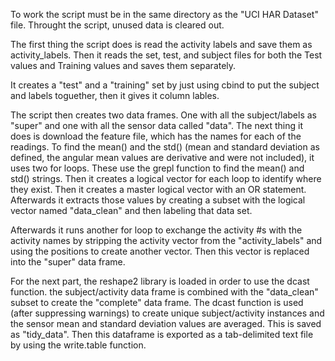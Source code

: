 To work the script must be in the same directory as the "UCI HAR Dataset" file. Throught the script, unused data is cleared out.

The first thing the script does is read the activity labels and save them as activity_labels. Then it reads the set, test, and subject files for both the Test values and Training values and saves them separately.

It creates a "test" and a "training" set by just using cbind to put the subject and labels toguether, then it gives it column lables.

The script then creates two data frames. One with all the subject/labels as "super" and one with all the sensor data called "data". 
The next thing it does is download the feature file, which has the names for each of the readings. To find the mean() and the std() (mean and standard deviation as defined, the angular mean values are derivative and were not included), it uses two for loops. These use the grepl function to find the mean() and std() strings. Then it creates a logical vector for each loop to identify where they exist. Then it creates a master logical vector with an OR statement. Afterwards it extracts those values by creating a subset with the logical vector named "data_clean" and then labeling that data set.

Afterwards it runs another for loop to exchange the activity #s with the activity names by stripping the activity vector from the "activity_labels" and using the positions to create another vector. Then this vector is replaced into the "super" data frame. 

For the next part, the reshape2 library is loaded in order to use the dcast function. the subject/activity data frame is combined with the "data_clean" subset to create  the "complete" data frame. The dcast function is used (after suppressing warnings) to create unique subject/activity instances and the sensor mean and standard deviation values are averaged. This is saved as "tidy_data". Then this dataframe is exported as a tab-delimited text file by using the write.table function.
